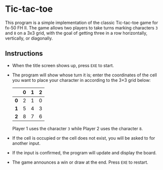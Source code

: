 # Tic-tac-toe

This program is a simple implementation of the classic Tic-tac-toe game for fx-50 FH II. The game allows two players to take turns marking characters `3` and `8` on a 3x3 grid, with the goal of getting three in a row horizontally, vertically, or diagonally.

## Instructions

- When the title screen shows up, press `EXE` to start.
- The program will show whose turn it is; enter the coordinates of the cell you want to place your character in according to the 3×3 grid below:
  
  |       | 0 | 1 | 2 |
  |-------|---|---|---|
  | **0** | 2 | 1 | 0 |
  | **1** | 5 | 4 | 3 |
  | **2** | 8 | 7 | 6 |
  
  Player 1 uses the character `3` while Player 2 uses the character `8`.

- If the cell is occupied or the cell does not exist, you will be asked to for another input.
- If the input is confirmed, the program will update and display the board.
- The game announces a win or draw at the end.  Press `EXE` to restart.
